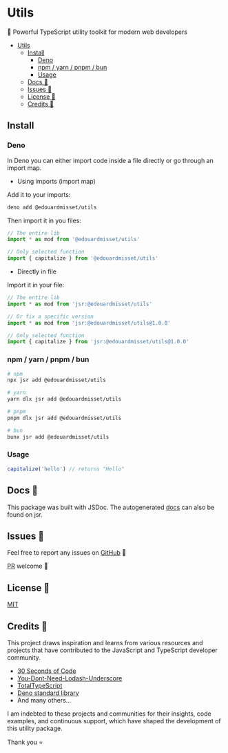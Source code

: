 # Utils

🚀 Powerful TypeScript utility toolkit for modern web developers

- [Utils](#utils)
  - [Install](#install)
    - [Deno](#deno)
    - [npm / yarn / pnpm / bun](#npm--yarn--pnpm--bun)
    - [Usage](#usage)
  - [Docs 📜](#docs-)
  - [Issues 🐛](#issues-)
  - [License 🪪](#license-)
  - [Credits 🙏](#credits-)

## Install

### Deno

In Deno you can either import code inside a file directly or go through an
import map.

- Using imports (import map)

Add it to your imports:

```sh
deno add @edouardmisset/utils
```

Then import it in you files:

```ts
// The entire lib
import * as mod from '@edouardmisset/utils'

// Only selected function
import { capitalize } from '@edouardmisset/utils'
```

- Directly in file

Import it in your file:

```ts
// The entire lib
import * as mod from 'jsr:@edouardmisset/utils'

// Or fix a specific version
import * as mod from 'jsr:@edouardmisset/utils@1.0.0'

// Only selected function
import { capitalize } from 'jsr:@edouardmisset/utils@1.0.0'
```

### npm / yarn / pnpm / bun

```sh
# npm
npx jsr add @edouardmisset/utils

# yarn
yarn dlx jsr add @edouardmisset/utils

# pnpm
pnpm dlx jsr add @edouardmisset/utils

# bun
bunx jsr add @edouardmisset/utils
```

### Usage

```ts
capitalize('hello') // returns "Hello"
```

## Docs 📜

This package was built with JSDoc. The autogenerated
[docs](https://jsr.io/@edouardmisset/utils/doc) can also be found on jsr.

## Issues 🐛

Feel free to report any issues on
[GitHub](https://github.com/edouardmisset/utils/issues) 🐛

[PR](https://github.com/edouardmisset/utils/pulls) welcome 🙂

## License 🪪

[MIT](./LICENSE)

## Credits 🙏

This project draws inspiration and learns from various resources and projects
that have contributed to the JavaScript and TypeScript developer community.

- [30 Seconds of Code](https://www.30secondsofcode.org/)
- [You-Dont-Need-Lodash-Underscore](https://github.com/you-dont-need/You-Dont-Need-Lodash-Underscore)
- [TotalTypeScript](https://www.totaltypescript.com)
- [Deno standard library](https://jsr.io/@std)
- And many others...

I am indebted to these projects and communities for their insights, code
examples, and continuous support, which have shaped the development of this
utility package.

Thank you ⭐️
